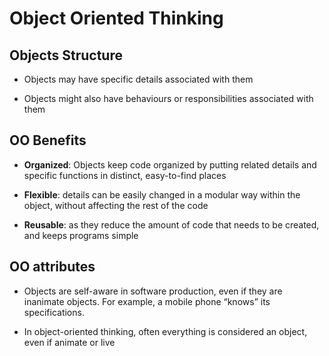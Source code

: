# Object Oriented Thinking

## Objects Structure

- Objects may have specific details associated with them

- Objects might also have behaviours or responsibilities associated
with them

## OO Benefits

- **Organized**: Objects keep code organized by putting related details and specific functions in distinct, easy-to-find places

- **Flexible**: details can be easily changed in a modular way within the object, without affecting the rest of the code

- **Reusable**: as they reduce the amount of code that needs to be created, and keeps programs simple

## OO attributes
- Objects are self-aware in software production, even if they are
inanimate objects. For example, a mobile phone “knows” its specifications.

- In object-oriented thinking, often everything is considered an
object, even if animate or live